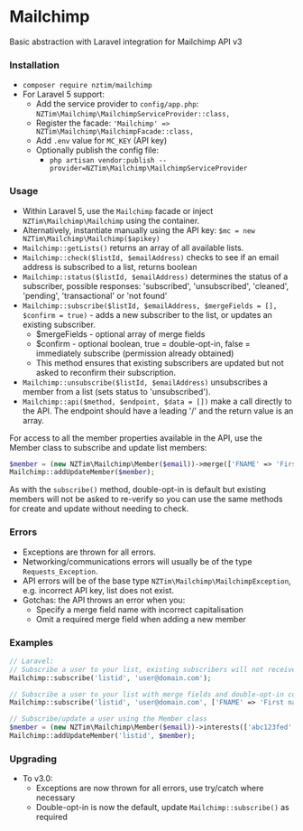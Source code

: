 # Mailchimp

Basic abstraction with Laravel integration for Mailchimp API v3

### Installation

- `composer require nztim/mailchimp`
- For Laravel 5 support:
    - Add the service provider to `config/app.php`: `NZTim\Mailchimp\MailchimpServiceProvider::class,`
    - Register the facade: `'Mailchimp' => NZTim\Mailchimp\MailchimpFacade::class,`
    - Add `.env` value for `MC_KEY` (API key)
    - Optionally publish the config file:
        - `php artisan vendor:publish --provider=NZTim\Mailchimp\MailchimpServiceProvider`

### Usage
- Within Laravel 5, use the `Mailchimp` facade or inject `NZTim\Mailchimp\Mailchimp` using the container.
- Alternatively, instantiate manually using the API key: `$mc = new NZTim\Mailchimp\Mailchimp($apikey)`
- `Mailchimp::getLists()` returns an array of all available lists.
- `Mailchimp::check($listId, $emailAddress)` checks to see if an email address is subscribed to a list, returns boolean
- `Mailchimp::status($listId, $emailAddress)` determines the status of a subscriber, possible responses: 'subscribed', 'unsubscribed', 'cleaned', 'pending', 'transactional' or 'not found'
- `Mailchimp::subscribe($listId, $emailAddress, $mergeFields = [], $confirm = true)` - adds a new subscriber to the list, or updates an existing subscriber.
    - $mergeFields - optional array of merge fields
    - $confirm - optional boolean, true = double-opt-in, false = immediately subscribe (permission already obtained)
    - This method ensures that existing subscribers are updated but not asked to reconfirm their subscription.
- `Mailchimp::unsubscribe($listId, $emailAddress)` unsubscribes a member from a list (sets status to 'unsubscribed').
- `Mailchimp::api($method, $endpoint, $data = [])` make a call directly to the API. The endpoint should have a leading '/' and the return value is an array.

For access to all the member properties available in the API, use the Member class to subscribe and update list members:

```php
$member = (new NZTim\Mailchimp\Member($email))->merge(['FNAME' => 'First name'])->email_type('text')->confirm(false);
Mailchimp::addUpdateMember($member);
```

As with the `subscribe()` method, double-opt-in is default but existing members will not be asked to re-verify so you can use the same methods for create and update without needing to check.

### Errors

- Exceptions are thrown for all errors.
- Networking/communications errors will usually be of the type `Requests_Exception`.
- API errors will be of the base type `NZTim\Mailchimp\MailchimpException`, e.g. incorrect API key, list does not exist.
- Gotchas: the API throws an error when you:
    - Specify a merge field name with incorrect capitalisation
    - Omit a required merge field when adding a new member

### Examples

```php
// Laravel:
// Subscribe a user to your list, existing subscribers will not receive confirmation emails
Mailchimp::subscribe('listid', 'user@domain.com');

// Subscribe a user to your list with merge fields and double-opt-in confirmation disabled
Mailchimp::subscribe('listid', 'user@domain.com', ['FNAME' => 'First name', 'LNAME' => 'Last name'], false);

// Subscribe/update a user using the Member class
$member = (new NZTim\Mailchimp\Member($email))->interests(['abc123fed' => true])->language('th');
Mailchimp::addUpdateMember('listid', $member);
```


### Upgrading
- To v3.0:
    - Exceptions are now thrown for all errors, use try/catch where necessary
    - Double-opt-in is now the default, update `Mailchimp::subscribe()` as required

